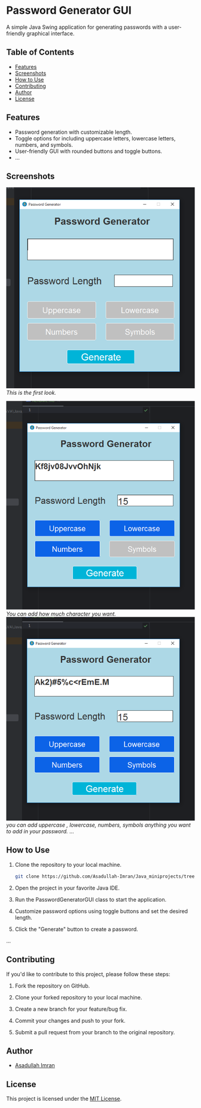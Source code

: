 # Password Generator GUI

A simple Java Swing application for generating passwords with a user-friendly graphical interface.

## Table of Contents

- [Features](#features)
- [Screenshots](#screenshots)
- [How to Use](#how-to-use)
- [Contributing](#contributing)
- [Author](#author)
- [License](#license)

## Features

- Password generation with customizable length.
- Toggle options for including uppercase letters, lowercase letters, numbers, and symbols.
- User-friendly GUI with rounded buttons and toggle buttons.
- ...

## Screenshots

![Screenshot 1](src/assets/ss1.png)
*This is the first look.*

![Screenshot 2](src/assets/ss2.png)
*You can add how much character you want.*
![Screenshot 2](src/assets/ss3.png)
*you can add uppercase , lowercase, numbers, symbols anything you want to add in your password.*
...

## How to Use

1. Clone the repository to your local machine.
   ```bash
   git clone https://github.com/Asadullah-Imran/Java_miniprojects/tree/main/PasswordGeneratorApp.git

2. Open the project in your favorite Java IDE.

3. Run the PasswordGeneratorGUI class to start the application.

4. Customize password options using toggle buttons and set the desired length.

5. Click the "Generate" button to create a password.


...
## Contributing
If you'd like to contribute to this project, please follow these steps:

1. Fork the repository on GitHub.
2. Clone your forked repository to your local machine.

3. Create a new branch for your feature/bug fix.

4. Commit your changes and push to your fork.

5. Submit a pull request from your branch to the original repository.


## Author

- [Asadullah Imran](https://github.com/Asadullah-Imran)

[//]: # (- [Portfolio Website]&#40;https://yourportfolio.com&#41;)

## License

This project is licensed under the [MIT License](https://github.com/Asadullah-Imran/Java_miniprojects/blob/main/LICENSE).
